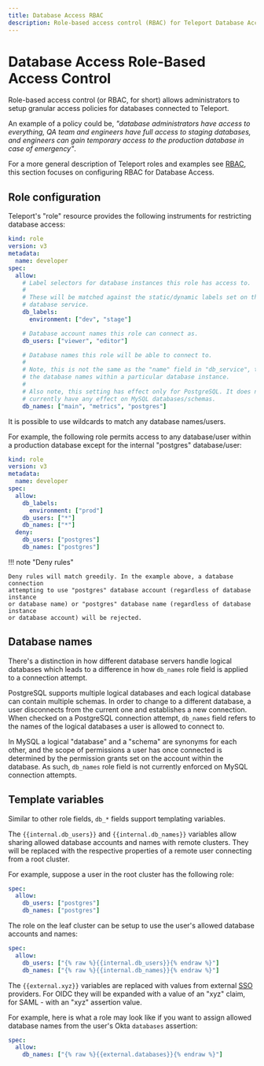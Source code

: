 ```yaml
---
title: Database Access RBAC
description: Role-based access control (RBAC) for Teleport Database Access
---
```


# Database Access Role-Based Access Control

Role-based access control (or RBAC, for short) allows administrators to setup
granular access policies for databases connected to Teleport.

An example of a policy could be, _"database administrators have access to
everything, QA team and engineers have full access to staging databases, and
engineers can gain temporary access to the production database in case of
emergency"_.

For a more general description of Teleport roles and examples see [RBAC](../enterprise/ssh-rbac.md),
this section focuses on configuring RBAC for Database Access.

## Role configuration

Teleport's "role" resource provides the following instruments for restricting
database access:

```yaml
kind: role
version: v3
metadata:
  name: developer
spec:
  allow:
    # Label selectors for database instances this role has access to.
    #
    # These will be matched against the static/dynamic labels set on the
    # database service.
    db_labels:
      environment: ["dev", "stage"]

    # Database account names this role can connect as.
    db_users: ["viewer", "editor"]

    # Database names this role will be able to connect to.
    #
    # Note, this is not the same as the "name" field in "db_service", this is
    # the database names within a particular database instance.
    #
    # Also note, this setting has effect only for PostgreSQL. It does not
    # currently have any effect on MySQL databases/schemas.
    db_names: ["main", "metrics", "postgres"]
```

It is possible to use wildcards to match any database names/users.

For example, the following role permits access to any database/user within a
production database except for the internal "postgres" database/user:

```yaml
kind: role
version: v3
metadata:
  name: developer
spec:
  allow:
    db_labels:
      environment: ["prod"]
    db_users: ["*"]
    db_names: ["*"]
  deny:
    db_users: ["postgres"]
    db_names: ["postgres"]
```

!!! note "Deny rules"

    Deny rules will match greedily. In the example above, a database connection
    attempting to use "postgres" database account (regardless of database instance
    or database name) or "postgres" database name (regardless of database instance
    or database account) will be rejected.

## Database names

There's a distinction in how different database servers handle logical databases
which leads to a difference in how `db_names` role field is applied to a connection
attempt.

PostgreSQL supports multiple logical databases and each logical database can
contain multiple schemas. In order to change to a different database, a user
disconnects from the current one and establishes a new connection. When checked
on a PostgreSQL connection attempt, `db_names` field refers to the names of the
logical databases a user is allowed to connect to.

In MySQL a logical "database" and a "schema" are synonyms for each other, and
the scope of permissions a user has once connected is determined by the permission
grants set on the account within the database. As such, `db_names` role field
is not currently enforced on MySQL connection attempts.

## Template variables

Similar to other role fields, `db_*` fields support templating variables.

The `{{internal.db_users}}` and `{{internal.db_names}}` variables allow sharing
allowed database accounts and names with remote clusters. They will be replaced
with the respective properties of a remote user connecting from a root cluster.

For example, suppose a user in the root cluster has the following role:

```yaml
spec:
  allow:
    db_users: ["postgres"]
    db_names: ["postgres"]
```

The role on the leaf cluster can be setup to use the user's allowed database
accounts and names:

```yaml
spec:
  allow:
    db_users: ["{% raw %}{{internal.db_users}}{% endraw %}"]
    db_names: ["{% raw %}{{internal.db_names}}{% endraw %}"]
```

The `{{external.xyz}}` variables are replaced with values from external [SSO](../enterprise/sso/ssh-sso.md)
providers. For OIDC they will be expanded with a value of an "xyz" claim, for
SAML - with an "xyz" assertion value.

For example, here is what a role may look like if you want to assign allowed
database names from the user's Okta `databases` assertion:

```yaml
spec:
  allow:
    db_names: ["{% raw %}{{external.databases}}{% endraw %}"]
```
